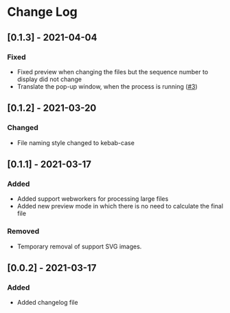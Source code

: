 # Change Log

## [0.1.3] - 2021-04-04

### Fixed
- Fixed preview when changing the files but the sequence number to display did not change 
- Translate the pop-up window, when the process is running ([#3](https://github.com/olegbarabanov/tinyibp/issues/3))

## [0.1.2] - 2021-03-20

### Changed
- File naming style changed to kebab-case

## [0.1.1] - 2021-03-17

### Added
- Added support webworkers for processing large files
- Added new preview mode in which there is no need to calculate the final file

### Removed
- Temporary removal of support SVG images.

## [0.0.2] - 2021-03-17
 
### Added
- Added changelog file
